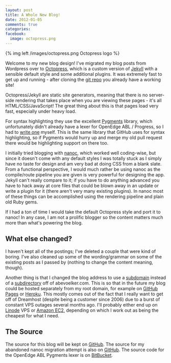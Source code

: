 ```yaml
---
layout: post
title: A Whole New Blog!
date: 2012-01-05
comments: true
categories: 
facebook:
  image: octopress.png
---
```


{% img left /images/octopress.png Octopress logo %}

Welcome to my new blog design! I've migrated my blog posts from Wordpress
over to [Octopress][], which is a custom version of [Jekyll][] with a sensible
default style and some additional plugins. It was extremely fast to get up
and running - after cloning the [git repo][Octopress git] you already have a
working site!

Octopress/Jekyll are static site generators, meaning that there is no
server-side rendering that takes place when you are viewing these pages -
it's all HTML/CSS/JavaScript! The great thing about this is that pages
load very fast, especially under heavy load.

<!-- more -->

For syntax highlighting they use the excellent [Pygments][] library, which
unfortunately didn't already have a lexer for OpenEdge ABL / Progress, so I
had to [write one][ABL Lexer] myself. This is the same library that GitHub
uses for syntax highlighting, so if Pygments would hurry up and merge my
old pull request there would be highlighting support on there too.

I initially tried blogging with [nanoc][], which worked well coding-wise, but
since it doesn't come with any default styles I was totally stuck as I simply
have no taste for design and am very bad at doing CSS from a blank slate. From a
functional perspective, I would much rather be using nanoc as the compile/route
pipeline you are given is very powerful for designing the app. Jekyll
can't really compare to it; if you have to do anything advanced you have
to hack away at core files that could be blown away in an update or write
a plugin for it (there aren't very many existing plugins). In nanoc most of
these things can be accomplished using the rendering pipeline and plain old
Ruby gems.

If I had a ton of time I would take the default Octopress style and port it
to nanoc! In any case, I am not a prolific blogger so the content matters
much more than what's powering the blog.

## What else changed?

I haven't kept all of the postings; I've deleted a couple that were kind
of boring. I've also cleaned up some of the wording/grammar on some of the
existing posts as I passed by (nothing to change the content meaning, though).

Another thing is that I changed the blog address to use a [subdomain][blog]
instead of a [subdirectory][old_blog] off of abevoelker.com. This is so that in
the future my blog could be hosted separately from my root domain, for example
on [GitHub Pages][] or [Heroku][]. This mostly comes out of the fact that I
really want to get off of Dreamhost (despite being a customer since 2006) due
to a burst of constant VPS outages several months ago. I'll probably either
end up on [Linode][] VPS or [Amazon EC2][], depending on which I work out as
being the cheapest for what I need.

## The Source

The source for this blog will be kept on [GitHub][blog source]. The source for
my abandoned nanoc migration attempt is also on [GitHub][nanoc blog source].
The source code for the OpenEdge ABL Pygments lexer is on
[BitBucket][ABL Lexer].

[Octopress]: http://octopress.org/
[Octopress git]: https://github.com/imathis/octopress
[Jekyll]: https://github.com/mojombo/jekyll
[Pygments]: http://pygments.org/
[ABL Lexer]: https://bitbucket.org/abevoelker/pygments-main/overview
[nanoc]: http://nanoc.stoneship.org/
[blog]: http://blog.abevoelker.com/
[old_blog]: http://abevoelker.com/blog/
[GitHub Pages]: http://pages.github.com/
[Heroku]: http://www.heroku.com/
[Linode]: http://www.linode.com/
[Amazon EC2]: http://aws.amazon.com/ec2/
[blog source]: https://github.com/abevoelker/blog-octopress
[nanoc blog source]: https://github.com/abevoelker/blog-nanoc
